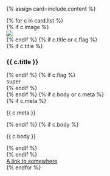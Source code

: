 {% assign card=include.content %}
<div class="{{ card.settings.class }}">
{% for c in card.list %}
    <div class="card {{ c.class }}">
        {% if c.image %}
        <div class="card-image"><img src="{{ c.image}}"></div>
        {% endif %}
        {% if c.title or c.flag %}
        <div class="card-header">
            {% if c.title %}
            <h3>{{ c.title }}</h3>
            {% endif %}
            {% if c.flag %}
            <div class="card-flag">super</div>
            {% endif %}
        </div>
        {% endif %}
        {% if c.body or c.meta %}
        <div class="body">
            {% if c.meta %}
            <p class="meta">{{ c.meta }}</p>
            {% endif %}
            {% if c.body %}
            <p>{{ c.body }}</p>
            {% endif %}
        </div>
        {% endif %}
        <div class="card-footer">
            <a href="/">A link to somewhere</a>
        </div>
    </div>
    {% endfor %}
</div>
